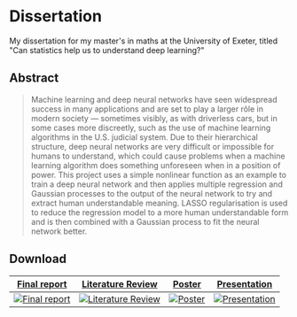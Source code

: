 # Dissertation

My dissertation for my master's in maths at the University of Exeter, titled "Can statistics help us to understand deep learning?"

## Abstract

> Machine learning and deep neural networks have seen widespread success in many applications and are set to play a larger rôle in modern society — sometimes visibly, as with driverless cars, but in some cases more discreetly, such as the use of machine learning algorithms in the U.S. judicial system.
> Due to their hierarchical structure, deep neural networks are very difficult or impossible for humans to understand, which could cause problems when a machine learning algorithm does something unforeseen when in a position of power.
> This project uses a simple nonlinear function as an example to train a deep neural network and then applies multiple regression and Gaussian processes to the output of the neural network to try and extract human understandable meaning.
> LASSO regularisation is used to reduce the regression model to a more human understandable form and is then combined with a Gaussian process to fit the neural network better. 

## Download

| [Final report](https://github.com/Hasnep/dissertation/raw/master/dissertation/dissertation.pdf) | [Literature Review](https://github.com/Hasnep/dissertation/raw/master/literaturereview/literaturereview.pdf) | [Poster](https://github.com/Hasnep/dissertation/raw/master/poster/poster.pdf) | [Presentation](https://github.com/Hasnep/dissertation/raw/master/presentation/presentation.pdf) |
|:---:|:---:|:---:|:---:|
| [![Final report](https://hasnep.github.io/images/dissertation/dissertation-thumbnail.jpg)](https://github.com/Hasnep/dissertation/raw/master/dissertation/dissertation.pdf) | [![Literature Review](https://hasnep.github.io/images/dissertation/literaturereview-thumbnail.jpg)](https://github.com/Hasnep/dissertation/raw/master/literaturereview/literaturereview.pdf) | [![Poster](https://hasnep.github.io/images/dissertation/poster-thumbnail.jpg)](https://github.com/Hasnep/dissertation/raw/master/poster/poster.pdf) | [![Presentation](https://hasnep.github.io/images/dissertation/presentation-thumbnail.jpg)](https://github.com/Hasnep/dissertation/raw/master/presentation/presentation.pdf) |
